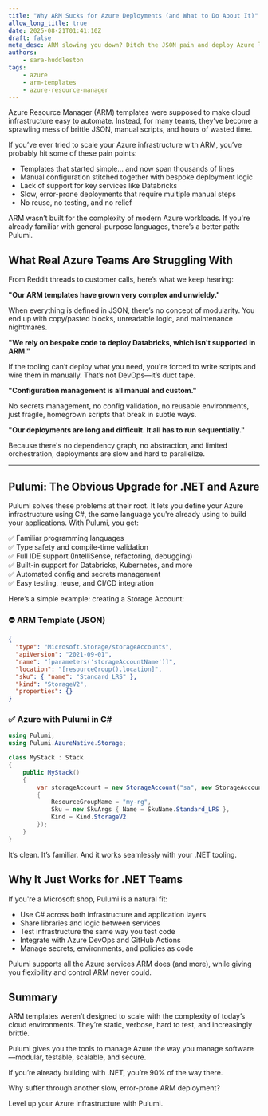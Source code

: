 ```yaml
---
title: "Why ARM Sucks for Azure Deployments (and What to Do About It)"
allow_long_title: true
date: 2025-08-21T01:41:10Z
draft: false
meta_desc: ARM slowing you down? Ditch the JSON pain and deploy Azure like a pro with Pulumi + C#. Faster, cleaner, and actually developer-friendly.
authors:
    - sara-huddleston
tags:
    - azure
    - arm-templates
    - azure-resource-manager
---
```


Azure Resource Manager (ARM) templates were supposed to make cloud infrastructure easy to automate. Instead, for many teams, they’ve become a sprawling mess of brittle JSON, manual scripts, and hours of wasted time.

If you’ve ever tried to scale your Azure infrastructure with ARM, you’ve probably hit some of these pain points:

- Templates that started simple… and now span thousands of lines  
- Manual configuration stitched together with bespoke deployment logic  
- Lack of support for key services like Databricks  
- Slow, error-prone deployments that require multiple manual steps  
- No reuse, no testing, and no relief

ARM wasn’t built for the complexity of modern Azure workloads. If you're already familiar with general-purpose languages, there’s a better path: Pulumi.

<!--more-->

## What Real Azure Teams Are Struggling With

From Reddit threads to customer calls, here’s what we keep hearing:

**"Our ARM templates have grown very complex and unwieldy."**

When everything is defined in JSON, there’s no concept of modularity. You end up with copy/pasted blocks, unreadable logic, and maintenance nightmares.

**"We rely on bespoke code to deploy Databricks, which isn't supported in ARM."**

If the tooling can’t deploy what you need, you're forced to write scripts and wire them in manually. That’s not DevOps—it’s duct tape.

**"Configuration management is all manual and custom."**

No secrets management, no config validation, no reusable environments, just fragile, homegrown scripts that break in subtle ways.

**"Our deployments are long and difficult. It all has to run sequentially."**

Because there's no dependency graph, no abstraction, and limited orchestration, deployments are slow and hard to parallelize.

---

## Pulumi: The Obvious Upgrade for .NET and Azure

Pulumi solves these problems at their root. It lets you define your Azure infrastructure using C#, the same language you're already using to build your applications. With Pulumi, you get:

✅ Familiar programming languages  
✅ Type safety and compile-time validation  
✅ Full IDE support (IntelliSense, refactoring, debugging)  
✅ Built-in support for Databricks, Kubernetes, and more  
✅ Automated config and secrets management  
✅ Easy testing, reuse, and CI/CD integration

Here’s a simple example: creating a Storage Account:

### ⛔ ARM Template (JSON)

```json
{
  "type": "Microsoft.Storage/storageAccounts",
  "apiVersion": "2021-09-01",
  "name": "[parameters('storageAccountName')]",
  "location": "[resourceGroup().location]",
  "sku": { "name": "Standard_LRS" },
  "kind": "StorageV2",
  "properties": {}
}
```

### ✅ Azure with Pulumi in C#

```csharp
using Pulumi;
using Pulumi.AzureNative.Storage;

class MyStack : Stack
{
    public MyStack()
    {
        var storageAccount = new StorageAccount("sa", new StorageAccountArgs
        {
            ResourceGroupName = "my-rg",
            Sku = new SkuArgs { Name = SkuName.Standard_LRS },
            Kind = Kind.StorageV2
        });
    }
}
```

It’s clean. It’s familiar. And it works seamlessly with your .NET tooling.

## Why It Just Works for .NET Teams

If you're a Microsoft shop, Pulumi is a natural fit:

- Use C# across both infrastructure and application layers
- Share libraries and logic between services
- Test infrastructure the same way you test code
- Integrate with Azure DevOps and GitHub Actions
- Manage secrets, environments, and policies as code

Pulumi supports all the Azure services ARM does (and more), while giving you flexibility and control ARM never could.

## Summary
ARM templates weren’t designed to scale with the complexity of today’s cloud environments. They’re static, verbose, hard to test, and increasingly brittle.

Pulumi gives you the tools to manage Azure the way you manage software—modular, testable, scalable, and secure.

If you’re already building with .NET, you’re 90% of the way there.

Why suffer through another slow, error-prone ARM deployment?

Level up your Azure infrastructure with Pulumi.
